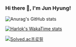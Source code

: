 ### Hi there 👋, I'm Jun Hyung!

![Anurag's GitHub stats](https://github-readme-stats.vercel.app/api?username=sonjh919&show_icons=true&theme=default)

[![Harlok's WakaTime stats](https://github-readme-stats.vercel.app/api/wakatime?username=sonjh)](https://github.com/anuraghazra/github-readme-stats)

<!---->
[![Solved.ac프로필](http://mazassumnida.wtf/api/v2/generate_badge?boj=kingjh1125)](https://solved.ac/kingjh1125)

